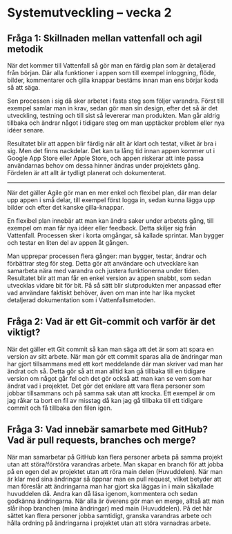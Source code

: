 # Systemutveckling – vecka 2

## Fråga 1: Skillnaden mellan vattenfall och agil metodik

När det kommer till Vattenfall så gör man en färdig plan som är detaljerad från början. Där alla funktioner i appen som till exempel inloggning, flöde, bilder, kommentarer och gilla knappar bestäms innan man ens börjar koda så att säga. 

Sen processen i sig då sker arbetet i fasta steg som följer varandra. Först till exempel samlar man in krav, sedan gör man sin design, efter det så är det utveckling, testning och till sist så levererar man produkten. Man går aldrig tillbaka och ändrar något i tidigare steg om man upptäcker problem eller nya idéer senare. 

Resultatet blir att appen blir färdig när allt är klart och testat, vilket är bra i sig. Men det finns nackdelar. Det kan ta lång tid innan appen kommer ut i Google App Store eller Apple Store, och appen riskerar att inte passa användarnas behov om dessa hinner ändras under projektets gång. Fördelen är att allt är tydligt planerat och dokumenterat.  

---

När det gäller Agile gör man en mer enkel och flexibel plan, där man delar upp appen i små delar, till exempel först logga in, sedan kunna lägga upp bilder och efter det kanske gilla-knappar. 

En flexibel plan innebär att man kan ändra saker under arbetets gång, till exempel om man får nya idéer eller feedback. Detta skiljer sig från Vattenfall. Processen sker i korta omgångar, så kallade sprintar. Man bygger och testar en liten del av appen åt gången. 

Man upprepar processen flera gånger: man bygger, testar, ändrar och förbättrar steg för steg. Detta gör att användare och utvecklare kan samarbeta nära med varandra och justera funktionerna under tiden. Resultatet blir att man får en enkel version av appen snabbt, som sedan utvecklas vidare bit för bit. På så sätt blir slutprodukten mer anpassad efter vad användare faktiskt behöver, även om man inte har lika mycket detaljerad dokumentation som i Vattenfallsmetoden.

## Fråga 2: Vad är ett Git-commit och varför är det viktigt?

När det gäller ett Git commit så kan man säga att det är som att spara en version av sitt arbete. När man gör ett commit sparas alla de ändringar man har gjort tillsammans med ett kort meddelande där man skriver vad man har ändrat och så. Detta gör så att man alltid kan gå tillbaka till en tidigare version om något går fel och det gör också att man kan se vem som har ändrat vad i projektet. Det gör det enklare att vara flera personer som jobbar tillsammans och på samma sak utan att krocka. Ett exempel är om jag råkar ta bort en fil av misstag då kan jag gå tillbaka till ett tidigare commit och få tillbaka den filen igen.

## Fråga 3: Vad innebär samarbete med GitHub? Vad är pull requests, branches och merge?

När man samarbetar på GitHub kan flera personer arbeta på samma projekt utan att störa/förstöra varandras arbete. Man skapar en branch för att jobba på en egen del av projektet utan att röra main delen (Huvuddelen). När man är klar med sina ändringar så öppnar man en pull request, vilket betyder att man föreslår att ändringarna man har gjort ska läggas in i main såkallade huvuddelen då. Andra kan då läsa igenom, kommentera och sedan godkänna ändringarna. När alla är överens gör man en merge, alltså att man slår ihop branchen (mina ändringar) med main (Huvuddelen). På det här sättet kan flera personer jobba samtidigt, granska varandras arbete och hålla ordning på ändringarna i projektet utan att störa varnadras arbete.
